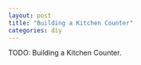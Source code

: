 ```yaml
---
layout: post
title: "Building a Kitchen Counter"
categories: diy
---
```

TODO: Building a Kitchen Counter.